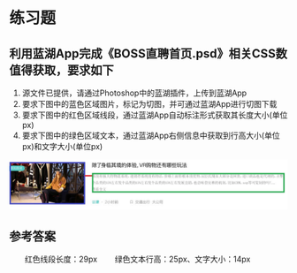 # 练习题

## 利用蓝湖App完成《BOSS直聘首页.psd》相关CSS数值得获取，要求如下

1. 源文件已提供，请通过Photoshop中的蓝湖插件，上传到蓝湖App
2. 要求下图中的蓝色区域图片，标记为切图，并可通过蓝湖App进行切图下载
3. 要求下图中的红色区域线段，通过蓝湖App自动标注形式获取其长度大小(单位px)
4. 要求下图中的绿色区域文本，通过蓝湖App右侧信息中获取到行高大小(单位px)和文字大小(单位px)

![](./img/2_练习_1.jpg)

## 参考答案

&emsp;&emsp;红色线段长度：29px
&emsp;&emsp;绿色文本行高：25px、文字大小：14px
